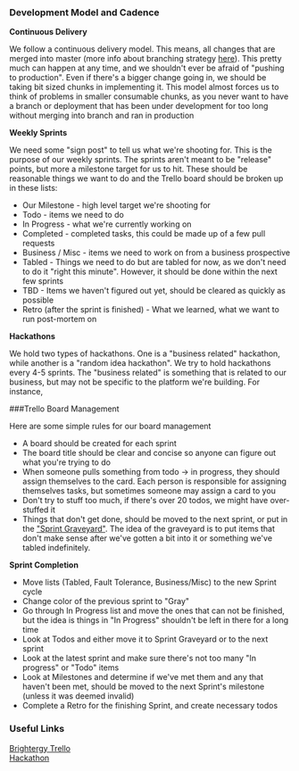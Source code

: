 ### Development Model and Cadence

__Continuous Delivery__    

We follow a continuous delivery model.  This means, all changes that are merged into master (more info about branching strategy [here](branching.md)).  This pretty much can happen at any time, and we shouldn't ever be afraid of "pushing to production".  Even if there's a bigger change going in, we should be taking bit sized chunks in implementing it.  This model almost forces us to think of problems in smaller consumable chunks, as you never want to have a branch or deployment that has been under development for too long without merging into branch and ran in production

__Weekly Sprints__   

We need some "sign post" to tell us what we're shooting for.  This is the purpose of our weekly sprints.  The sprints aren't meant to be "release" points, but more a milestone target for us to hit.  These should be reasonable things we want to do and the Trello board should be broken up in these lists:

* Our Milestone - high level target we're shooting for
* Todo - items we need to do
* In Progress - what we're currently working on
* Completed - completed tasks, this could be made up of a few pull requests
* Business / Misc - items we need to work on from a business prospective
* Tabled - Things we need to do but are tabled for now, as we don't need to do it "right this minute".  However, it should be done within the next few sprints
* TBD - Items we haven't figured out yet, should be cleared as quickly as possible
* Retro (after the sprint is finished) - What we learned, what we want to run post-mortem on

__Hackathons__    

We hold two types of hackathons.  One is a "business related" hackathon, while another is a "random idea hackathon".  We try to hold hackathons every 4-5 sprints.  The "business related" is something that is related to our business, but may not be specific to the platform we're building.  For instance, 

###Trello Board Management

Here are some simple rules for our board management

* A board should be created for each sprint
* The board title should be clear and concise so anyone can figure out what you're trying to do
* When someone pulls something from todo -> in progress, they should assign themselves to the card.  Each person is responsible for assigning themselves tasks, but sometimes someone may assign a card to you
* Don't try to stuff too much, if there's over 20 todos, we might have over-stuffed it
* Things that don't get done, should be moved to the next sprint, or put in the ["Sprint Graveyard"](https://trello.com/b/QQc4J4RQ/sprint-graveyard).  The idea of the graveyard is to put items that don't make sense after we've gotten a bit into it or something we've tabled indefinitely.

__Sprint Completion__

* Move lists (Tabled, Fault Tolerance, Business/Misc) to the new Sprint cycle
* Change color of the previous sprint to "Gray"
* Go through In Progress list and move the ones that can not be finished, but the idea is things in "In Progress" shouldn't be left in there for a long time
* Look at Todos and either move it to Sprint Graveyard or to the next sprint
* Look at the latest sprint and make sure there's not too many "In progress" or "Todo" items
* Look at Milestones and determine if we've met them and any that haven't been met, should be moved to the next Sprint's milestone (unless it was deemed invalid)
* Complete a Retro for the finishing Sprint, and create necessary todos


### Useful Links

[Brightergy Trello](https://trello.com/brightergy2)    
[Hackathon](https://trello.com/b/cTP0Grnn/hackathon)    
